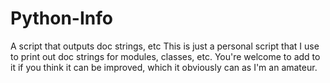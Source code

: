 # Python-Info
A script that outputs doc strings, etc
This is just a personal script that I use to print out doc strings for modules, classes, etc. You're welcome to add to it if you think it can be improved, which it obviously can as I'm an amateur.
